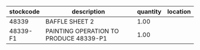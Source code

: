 |stockcode|description|quantity|location|
|---------|-----------|--------|--------|
|48339|BAFFLE SHEET 2|1.00||
|48339-F1|PAINTING OPERATION TO PRODUCE 48339-P1|1.00||
